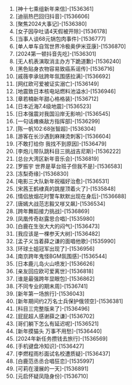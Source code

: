 
1. [神十七乘组新年来信]-[1536361]
1. [迪丽热巴回归抖音]-[1536606]
1. [聚焦2024大事记]-[1536380]
1. [女子因孕吐请4天假被开除]-[1536178]
1. [当事人谈68元锅包肉事件]-[1536777]
1. [单人单车自驾世界冷极奥伊米亚康]-[1536870]
1. [2024第一顿抖音先吃]-[1536301]
1. [无人机表演取消主办方下跪道歉]-[1536240]
1. [黑色贴身衣物容易致癌系谣传]-[1536716]
1. [戚薇李承铉跨年氛围感拉满]-[1536692]
1. [网红欧可爱被证实溺亡]-[1536149]
1. [地震致日本核电站燃料池溢水]-[1536946]
1. [章若楠新年甜心格格装]-[1536712]
1. [日本近海7.4级地震]-[1536523]
1. [日本强震对我国沿岸无影响]-[1536545]
1. [一句话瘫痪敌方指挥部]-[1536299]
1. [陈一帆102:68张智超]-[1536304]
1. [游客在长沙遇到麻辣烫刺客]-[1536604]
1. [不敢打给你 我找不到原因]-[1536479]
1. [李炮儿带队跳科目三挑战吉尼斯]-[1536222]
1. [总台大湾区新年音乐会]-[1536819]
1. [罗振宇 世界是草台班子但我不是]-[1536583]
1. [冻梨奇缘]-[1536830]
1. [电影三大队新年祝福好治愈]-[1536531]
1. [宋茜王鹤棣真的跳屋顶着火了]-[1535848]
1. [情侣放烟花时警车默默出现在身后]-[1536688]
1. [唐嫣大战范志毅又嗲又飙]-[1536534]
1. [跨年舞蹈接力挑战]-[1536869]
1. [凤凰传奇赵露思合唱]-[1535980]
1. [白鹿在生张大大的闷气]-[1536473]
1. [我应该是一棵参天大树]-[1536482]
1. [孟子义当着薛之谦的面唱他歌]-[1535990]
1. [环球土姐冠军出现了]-[1536956]
1. [南京跨年鬼怪BGM氛围感]-[1536544]
1. [日本鹿儿岛火山喷发]-[1536626]
1. [亲友回应欧可爱离世]-[1536818]
1. [谁是最强跨年显眼包]-[1536862]
1. [不同专业的期末周]-[1536741]
1. [新年第一场旅行]-[1536043]
1. [新年期间约2万名士兵保护俄领空]-[1536381]
1. [科目三完整版来了]-[1536496]
1. [屁屁超人感谢薛之谦]-[1536702]
1. [哥们躺下怎么有延迟呢]-[1536521]
1. [新年摸猫头 万事不用愁]-[1536440]
1. [2024年新任务攒钱去旅行]-[1536569]
1. [手机键盘冷知识]-[1536427]
1. [李燃程雨杉面试名校遭质疑]-[1536437]
1. [白鹿范丞丞合唱狂恋]-[1535997]
1. [可莉在漫展的一天]-[1536891]
1. [元启怀疑凤隐身份]-[1536710]